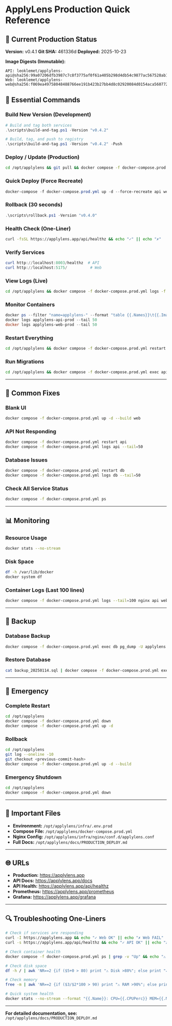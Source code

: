 # ApplyLens Production Quick Reference

## 🚀 Current Production Status

**Version:** v0.4.1
**Git SHA:** 461336d
**Deployed:** 2025-10-23

**Image Digests (Immutable):**
```
API: leoklemet/applylens-api@sha256:99a07206dfb3987c7c8f3775af0f61a405b298d4db54c9877ac567528ab1bc7a
Web: leoklemet/applylens-web@sha256:f069ea49758048488766ee191b423b27bb4d8c02920084d0154aca560772d61e
```

## 🚀 Essential Commands

### Build New Version (Development)
```powershell
# Build and tag both services
.\scripts\build-and-tag.ps1 -Version "v0.4.2"

# Build, tag, and push to registry
.\scripts\build-and-tag.ps1 -Version "v0.4.2" -Push
```

### Deploy / Update (Production)
```bash
cd /opt/applylens && git pull && docker compose -f docker-compose.prod.yml --env-file infra/.env.prod up -d --build
```

### Quick Deploy (Force Recreate)
```powershell
docker-compose -f docker-compose.prod.yml up -d --force-recreate api web
```

### Rollback (30 seconds)
```powershell
.\scripts\rollback.ps1 -Version "v0.4.0"
```

### Health Check (One-Liner)
```bash
curl -fsSL https://applylens.app/api/healthz && echo "✓" || echo "✗"
```

### Verify Services
```powershell
curl http://localhost:8003/healthz  # API
curl http://localhost:5175/          # Web
```

### View Logs (Live)
```bash
cd /opt/applylens && docker compose -f docker-compose.prod.yml logs -f
```

### Monitor Containers
```powershell
docker ps --filter "name=applylens-" --format "table {{.Names}}\t{{.Image}}\t{{.Status}}"
docker logs applylens-api-prod --tail 50
docker logs applylens-web-prod --tail 50
```

### Restart Everything
```bash
cd /opt/applylens && docker compose -f docker-compose.prod.yml restart
```

### Run Migrations
```bash
cd /opt/applylens && docker compose -f docker-compose.prod.yml exec api alembic upgrade head
```

---

## 🔧 Common Fixes

### Blank UI
```bash
docker compose -f docker-compose.prod.yml up -d --build web
```

### API Not Responding
```bash
docker compose -f docker-compose.prod.yml restart api
docker compose -f docker-compose.prod.yml logs api --tail=50
```

### Database Issues
```bash
docker compose -f docker-compose.prod.yml restart db
docker compose -f docker-compose.prod.yml logs db --tail=50
```

### Check All Service Status
```bash
docker compose -f docker-compose.prod.yml ps
```

---

## 📊 Monitoring

### Resource Usage
```bash
docker stats --no-stream
```

### Disk Space
```bash
df -h /var/lib/docker
docker system df
```

### Container Logs (Last 100 lines)
```bash
docker compose -f docker-compose.prod.yml logs --tail=100 nginx api web
```

---

## 🔐 Backup

### Database Backup
```bash
docker compose -f docker-compose.prod.yml exec db pg_dump -U applylens applylens > backup_$(date +%Y%m%d).sql
```

### Restore Database
```bash
cat backup_20250114.sql | docker compose -f docker-compose.prod.yml exec -T db psql -U applylens applylens
```

---

## 🚨 Emergency

### Complete Restart
```bash
cd /opt/applylens
docker compose -f docker-compose.prod.yml down
docker compose -f docker-compose.prod.yml up -d
```

### Rollback
```bash
cd /opt/applylens
git log --oneline -10
git checkout <previous-commit-hash>
docker compose -f docker-compose.prod.yml up -d --build
```

### Emergency Shutdown
```bash
cd /opt/applylens
docker compose -f docker-compose.prod.yml down
```

---

## 📍 Important Files

- **Environment:** `/opt/applylens/infra/.env.prod`
- **Compose File:** `/opt/applylens/docker-compose.prod.yml`
- **Nginx Config:** `/opt/applylens/infra/nginx/conf.d/applylens.conf`
- **Full Docs:** `/opt/applylens/docs/PRODUCTION_DEPLOY.md`

---

## 🌐 URLs

- **Production:** https://applylens.app
- **API Docs:** https://applylens.app/docs
- **API Health:** https://applylens.app/api/healthz
- **Prometheus:** https://applylens.app/prometheus
- **Grafana:** https://applylens.app/grafana

---

## 🔍 Troubleshooting One-Liners

```bash
# Check if services are responding
curl -I https://applylens.app && echo "✓ Web OK" || echo "✗ Web FAIL"
curl -s https://applylens.app/api/healthz && echo "✓ API OK" || echo "✗ API FAIL"

# Check container health
docker compose -f docker-compose.prod.yml ps | grep -v "Up" && echo "⚠️ Issues found"

# Check disk space
df -h / | awk 'NR==2 {if ($5+0 > 80) print "⚠️ Disk >80%"; else print "✓ Disk OK"}'

# Check memory
free -m | awk 'NR==2 {if ($3/$2*100 > 90) print "⚠️ RAM >90%"; else print "✓ RAM OK"}'

# Quick system health
docker stats --no-stream --format "{{.Name}}: CPU={{.CPUPerc}} MEM={{.MemUsage}}"
```

---

**For detailed documentation, see:** `/opt/applylens/docs/PRODUCTION_DEPLOY.md`
